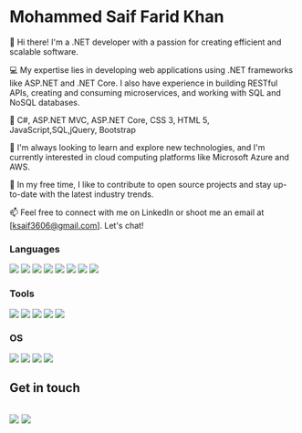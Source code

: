 
<!---
khansaif7887/khansaif7887 is a ✨ special ✨ repository because its `README.md` (this file) appears on your GitHub profile.
You can click the Preview link to take a look at your changes.
--->


# Mohammed Saif Farid Khan


👋 Hi there! I'm a .NET developer with a passion for creating efficient and scalable software.

💻 My expertise lies in developing web applications using .NET frameworks like ASP.NET and .NET Core. I also have experience in building RESTful APIs, creating and consuming microservices, and working with SQL and NoSQL databases.

💪 C#, ASP.NET MVC, ASP.NET Core, CSS 3, HTML 5, JavaScript,SQL,jQuery, Bootstrap

🚀 I'm always looking to learn and explore new technologies, and I'm currently interested in cloud computing platforms like Microsoft Azure and AWS.

🌱 In my free time, I like to contribute to open source projects and stay up-to-date with the latest industry trends.

📫 Feel free to connect with me on LinkedIn or shoot me an email at [ksaif3606@gmail.com]. Let's chat! 


### Languages

![](https://img.shields.io/badge/-Dot%20Net-E95420?style=for-the-badge&logo=DotNet&logoColor=white)
![](https://img.shields.io/badge/-MicroServices-0175C1?style=for-the-badge&logo=MicroServices&logoColor=white)
![](https://img.shields.io/badge/-Microsoft%20SQL%20Server-black?style=for-the-badge&logo=MicrosoftSqlServer&logoColor=white)
![](https://img.shields.io/badge/Angular-79B9CC?style=for-the-badge&logo=Angular&logoColor=white)
![](https://img.shields.io/badge/-C%20Sharp-3776AB?style=for-the-badge&logo=CSharp&logoColor=white)
![](https://img.shields.io/badge/-Python-3776AB?style=for-the-badge&logo=Python&logoColor=white)
![](https://img.shields.io/badge/-Java%20Script-F7DF1E?style=for-the-badge&logo=JavaScript&logoColor=white)
![](https://img.shields.io/badge/-HTML5-3e65cf?style=for-the-badge&logo=HTML5&logoColor=white)

### Tools
![](https://img.shields.io/badge/-Git-F05032?style=flat-square&logo=Git&logoColor=white)
![](https://img.shields.io/badge/-VSCode-24A4EB?style=flat-square&logo=Visual%20Studio%20Code&logoColor=fff)
![](https://img.shields.io/badge/-VisualStudio%20Studio-0078d7?style=flat-square&logo=VisualStudio&logoColor=white)
![](https://img.shields.io/badge/-Jira-0052CC?style=flat-square&logo=Jira&logoColor=white)
![](https://img.shields.io/badge/-Postman-FF6C37?style=flat-square&logo=Postman&logoColor=white)

### OS
![](https://img.shields.io/badge/-Windows-00a1f1?style=flat-square&logo=Windows&logoColor=white)
![](https://img.shields.io/badge/-Android-green?style=flat-square&logo=Android&logoColor=white)
![](https://img.shields.io/badge/-IOS-5858d6?style=flat-square&logo=IOS&logoColor=white)
![](https://img.shields.io/badge/-MAC-ff2d55?style=flat-square&logo=Apple&logoColor=white)

## Get in touch
[![](https://img.shields.io/badge/-@Saif%20Khan-0A66C2?style=flat-square&logo=Linkedin&logoColor=white)](https://www.linkedin.com/in/saif-khan-0491871b4/)
[![](https://img.shields.io/badge/-@Saif%20Khan-red?style=flat-square&logo=Gmail&logoColor=white)](mailto:ksaif3606@gmail.com)
---

